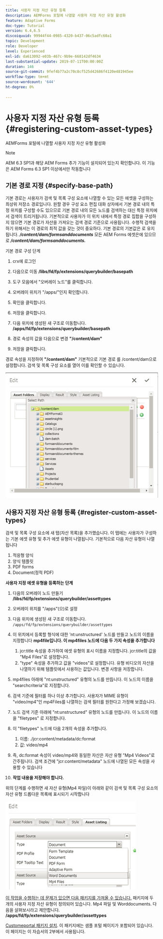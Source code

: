 ```yaml
---
title: 사용자 지정 자산 유형 등록
description: AEMForms 포털에 나열할 사용자 지정 자산 유형 활성화
feature: Adaptive Forms
doc-type: Tutorial
version: 6.4,6.5
discoiquuid: 99944f44-0985-4320-b437-06c5adfc60a1
topic: Development
role: Developer
level: Experienced
exl-id: da613092-e03b-467c-9b9e-668142df4634
last-substantial-update: 2019-07-11T00:00:00Z
duration: 146
source-git-commit: 9fef4b77a2c70c8cf525d42686f4120e481945ee
workflow-type: tm+mt
source-wordcount: '644'
ht-degree: 0%

---
```


# 사용자 지정 자산 유형 등록 {#registering-custom-asset-types}

AEMForms 포털에 나열할 사용자 지정 자산 유형 활성화

>[!NOTE]
>
>AEM 6.3 SP1과 해당 AEM Forms 추가 기능이 설치되어 있는지 확인합니다. 이 기능은 AEM Forms 6.3 SP1 이상에서만 작동합니다

## 기본 경로 지정 {#specify-base-path}

기본 경로는 사용자가 검색 및 목록 구성 요소에 나열할 수 있는 모든 에셋을 구성하는 최상위 저장소 경로입니다. 원할 경우 구성 요소 편집 대화 상자에서 기본 경로 내의 특정 위치를 구성할 수도 있으므로 기본 경로 내의 모든 노드를 검색하는 대신 특정 위치에서 검색이 트리거됩니다. 기본적으로 사용자가 이 위치 내에서 특정 경로 집합을 구성하지 않으면 기본 경로가 자산을 가져오는 검색 경로 기준으로 사용됩니다. 수행적 검색을 하기 위해서는 이 경로의 최적 값을 갖는 것이 중요하다. 기본 경로의 기본값은 로 유지됩니다. **_/content/dam/formsanddocuments_** 모든 AEM Forms 에셋은에 있으므로 **_/content/dam/formsanddocuments._**

기본 경로 구성 단계

1. crx에 로그인
1. 다음으로 이동 **/libs/fd/fp/extensions/querybuilder/basepath**

1. 도구 모음에서 &quot;오버레이 노드&quot;를 클릭합니다.
1. 오버레이 위치가 &quot;/apps/&quot;인지 확인합니다.
1. 확인을 클릭합니다.
1. 저장을 클릭합니다.
1. 다음 위치에 생성된 새 구조로 이동합니다. **/apps/fd/fp/extensions/querybuilder/basepath**

1. 경로 속성의 값을 다음으로 변경 **&quot;/content/dam&quot;**
1. 저장을 클릭합니다.

경로 속성을 지정하여 **&quot;/content/dam&quot;** 기본적으로 기본 경로 를 /content/dam으로 설정합니다. 검색 및 목록 구성 요소를 열어 이를 확인할 수 있습니다.

![basepath](assets/basepath.png)

## 사용자 지정 자산 유형 등록 {#register-custom-asset-types}

검색 및 목록 구성 요소에 새 탭(자산 목록)을 추가했습니다. 이 탭에는 사용자가 구성하는 기본 에셋 유형 및 추가 에셋 유형이 나열됩니다. 기본적으로 다음 자산 유형이 나열됩니다

1. 적응형 양식
1. 양식 템플릿
1. PDF forms
1. Document(정적 PDF)

**사용자 지정 에셋 유형을 등록하는 단계**

1. 다음의 오버레이 노드 만들기 **/libs/fd/fp/extensions/querybuilder/assettypes**

1. 오버레이 위치를 &quot;/apps&quot;(으)로 설정
1. 다음 위치에 생성된 새 구조로 이동합니다. `/apps/fd/fp/extensions/querybuilder/assettypes`

1. 이 위치에서 등록할 형식에 대한 &#39;nt:unstructured&#39; 노드를 만들고 노드의 이름을 지정합니다 **mp4file입니다. 이 mp4files 노드에 다음 두 가지 속성을 추가합니다**

   1. jcr:title 속성을 추가하여 에셋 유형의 표시 이름을 지정합니다. jcr:title의 값을 &quot;Mp4 Files&quot;로 설정합니다.
   1. &quot;type&quot; 속성을 추가하고 값을 &quot;videos&quot;로 설정합니다. 유형 비디오의 자산을 나열하기 위해 템플릿에서 사용하는 값입니다. 변경 사항을 저장합니다.

1. mp4files 아래에 &quot;nt:unstructured&quot; 유형의 노드를 만듭니다. 이 노드의 이름을 &quot;searchcriteria&quot;로 지정합니다.
1. 검색 기준에 필터를 하나 이상 추가합니다. 사용자가 MIME 유형이 &quot;video/mp4&quot;인 mp4Files를 나열하는 검색 필터를 원한다고 가정해 보겠습니다.
1. 노드 검색 기준 아래에 &quot;nt:unstructured&quot; 유형의 노드를 만듭니다. 이 노드의 이름을 &quot;filetypes&quot; 로 지정합니다.
1. 이 &quot;filetypes&quot; 노드에 다음 2개의 속성을 추가합니다.

   1. 이름: ./jcr:content/metadata/dc:format
   1. 값: video/mp4

1. 즉, dc:format 속성이 video/mp4와 동일한 자산은 자산 유형 &quot;Mp4 Videos&quot;로 간주됩니다. 검색 조건에 &quot;jcr:content/metadata&quot; 노드에 나열된 모든 속성을 사용할 수 있습니다

1. **작업 내용을 저장해야 합니다.**

위의 단계를 수행하면 새 자산 유형(Mp4 파일)이 아래와 같이 검색 및 목록 구성 요소의 자산 유형 드롭다운 목록에 표시되기 시작합니다

![mp4files](assets/mp4files.png)

[이 작업을 수행하는 데 문제가 있으면 다음 패키지를 가져올 수 있습니다.](assets/assettypeskt1.zip) 패키지에 두 개의 사용자 지정 자산 유형이 정의되어 있습니다. Mp4 파일 및 Worddocuments. 다음을 살펴보시라고 제안합니다. **/apps/fd/fp/extensions/querybuilder/assettypes**

[Customeportal 패키지 설치](assets/customportalpage.zip). 이 패키지에는 샘플 포털 페이지가 포함되어 있습니다. 이 페이지는 이 자습서의 2부에서 사용됩니다.
